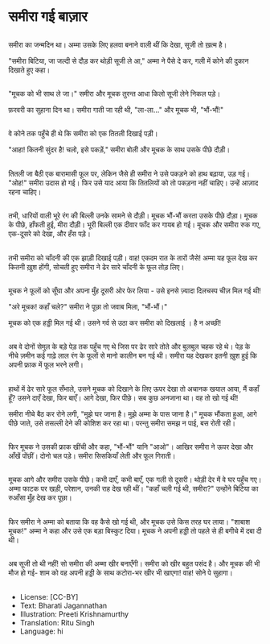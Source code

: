 # समीरा गई बाज़ार

##
समीरा का जन्मदिन था। अम्मा उसके लिए हलवा बनाने वाली थीं कि देखा, सूजी तो ख़त्म है।

"समीरा बिटिया, जा जल्दी से दौड़ कर थोड़ी सूजी ले आ," अम्मा ने पैसे दे कर, गली में कोने की दुकान दिखाते हुए कहा।

##
"मूचक को भी साथ ले जा।" समीरा और मूचक तुरन्त आधा किलो सूजी लेने निकल पड़े।

फ़रवरी का सुहाना दिन था। समीरा गाती जा रही थी, "ला-ला..." और मूचक भी, "भौं-भौं!"

##
वे कोने तक पहुँचे ही थे कि समीरा को एक तितली दिखाई पड़ी।

"आहा! कितनी सुंदर है! चलो, इसे पकड़ें," समीरा बोली और मूचक के साथ उसके पीछे दौड़ी।

##
तितली जा बैठी एक बारामासी फूल पर, लेकिन जैसे ही समीरा ने उसे पकड़ने को हाथ बढ़ाया, उड़ गई। "ओह!" समीरा उदास हो गई। फिर उसे याद आया कि तितलियों को तो पकड़ना नहीं चाहिए। उन्हें आज़ाद रहना चाहिए।

##
तभी, धारियों वाली भूरे रंग की बिल्ली उनके सामने से दौड़ी। मूचक भौं-भौं करता उसके पीछे दौड़ा। मूचक के पीछे, हाँफती हुई, मीरा दौड़ी। भूरी बिल्ली एक दीवार फाँद कर गायब हो गई। मूचक और समीरा रुक गए, एक-दूसरे को देखा, और हँस पड़े।

##
तभी समीरा को चाँदनी की एक झाड़ी दिखाई पड़ी। वाह! एकदम रात के तारों जैसे! अम्मा यह फूल देख कर कितनी ख़ुश होंगी, सोचती हुए समीरा ने ढेर सारे चाँदनी के फूल तोड़ लिए।

##
मूचक ने फूलों को सूँघा और अपना मुँह दूसरी ओर फेर   लिया - उसे इनसे ज़्यादा दिलचस्प चीज़ मिल गई थी!

"अरे मूचक! कहाँ चले?" समीरा ने पूछा तो जवाब मिला, "भौं-भौं।"

मूचक को एक हड्डी मिल गई थी। उसने गर्व से उठा कर समीरा को दिखलाई । है न अच्छी!

##
अब वे दोनों सेमुल के बड़े पेड़ तक पहुँच गए थे जिस पर ढेर सारे तोते और बुलबुल चहक रहे थे। पेड़ के नीचे ज़मीन कई गाढ़े लाल रंग के फूलों से मानो कालीन बन गई थी। समीरा यह देखकर इतनी ख़ुश हुई कि अपनी फ्राक में फूल भरने लगी।

##
हाथों में ढेर सारे फूल सँभाले, उसने मूचक को दिखाने के लिए ऊपर देखा तो अचानक खयाल आया, मैं कहाँ हूँ? उसने दाएँ देखा, फिर बाएँ। आगे देखा, फिर पीछे। सब कुछ अनजाना था। वह तो खो गई थी!

समीरा नीचे बैठ कर रोने लगी, "मुझे घर जाना है। मुझे अम्मा के पास जाना है।" मूचक भौंकता हुआ, आगे पीछे जाते, उसे तसल्ली देने की कोशिश कर रहा था। परन्तु समीरा समझ न पाई, बस रोती रही।

##
फिर मूचक ने उसकी फ्राक खींची और कहा, "भौं-भौं" यानि "आओ"। आखिर समीरा ने ऊपर देखा और आँखें पोंछीं। दोनो चल पड़े। समीरा सिसकियाँ लेती और फूल गिराती।

##
मूचक आगे और समीरा उसके पीछे। कभी दाएँ, कभी बाएँ, एक गली से दूसरी। थोड़ी देर में वे घर पहुँच गए। अम्मा फाटक पर खड़ी, परेशान, उनकी राह देख रही थीं। "कहाँ चली गई थी, समीरा?" उन्होंने बिटिया का रुआँसा मुँह देख कर पूछा।

##
फिर समीरा ने अम्मा को बताया कि वह कैसे खो गई थी, और मूचक उसे किस तरह घर लाया।
"शाबाश मूचक!" अम्मा ने कहा और उसे एक बड़ा बिस्कुट दिया। मूचक ने अपनी हड्डी तो पहले से ही बगीचे में दबा दी थी।

##
अब सूजी तो थी नहीं! सो समीरा की अम्मा खीर बनाएँगी। समीरा को खीर बहुत पसंद है। और मूचक की भी मौज हो गई- शाम को वह अपनी हड्डी के साथ कटोरा-भर खीर भी खाएगा! वाह! सोने पे सुहागा।

##
* License: [CC-BY]
* Text: Bharati Jagannathan
* Illustration: Preeti Krishnamurthy
* Translation: Ritu Singh
* Language: hi
